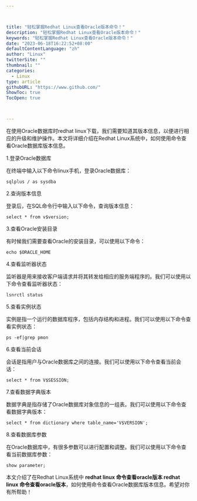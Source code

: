 ```yaml
---



title: "轻松掌握Redhat Linux查看Oracle版本命令！"
description: "轻松掌握Redhat Linux查看Oracle版本命令！"
keywords: "轻松掌握Redhat Linux查看Oracle版本命令！"
date: "2023-06-18T16:22:52+08:00"
defaultContentLanguage: "zh"
author: "Linux"
twitterSite: ""
thumbnail: ""
categories:
  - Linux
type: article
githubURL: "https://www.github.com/"
ShowToc: true
TocOpen: true



---
```


在使用Oracle数据库时redhat linux下载，我们需要知道其版本信息，以便进行相应的升级和维护操作。本文将详细介绍在Redhat Linux系统中，如何使用命令查看Oracle数据库版本信息。

1.登录Oracle数据库

在终端中输入以下命令linux手机，登录Oracle数据库：

```
sqlplus / as sysdba
```

2.查询版本信息

登录后，在SQL命令行中输入以下命令，查询版本信息：

```
select * from v$version;
```

3.查看Oracle安装目录

有时候我们需要查看Oracle的安装目录，可以使用以下命令：

```
echo $ORACLE_HOME
```

4.查看监听器状态

监听器是用来接收客户端请求并将其转发给相应的服务端程序的。我们可以使用以下命令查看监听器状态：

```
lsnrctl status
```

5.查看实例状态

实例是指一个运行的数据库程序，包括内存结构和进程。我们可以使用以下命令查看实例状态：

```
ps -ef|grep pmon
```

6.查看当前会话

会话是指用户与Oracle数据库之间的连接。我们可以使用以下命令查看当前会话：

```
select * from V$SESSION;
```

7.查看数据字典版本

数据字典是指存储了Oracle数据库对象信息的一组表。我们可以使用以下命令查看数据字典版本：

```
select * from dictionary where table_name='V$VERSION';
```

8.查看数据库参数

在Oracle数据库中，有很多参数可以进行配置和调整。我们可以使用以下命令查看当前数据库参数：

```
show parameter;
```

本文介绍了在Redhat Linux系统中 **redhat linux 命令查看oracle版本 redhat linux 命令查看oracle版本**，如何使用命令查看Oracle数据库版本信息。希望对你有所帮助！